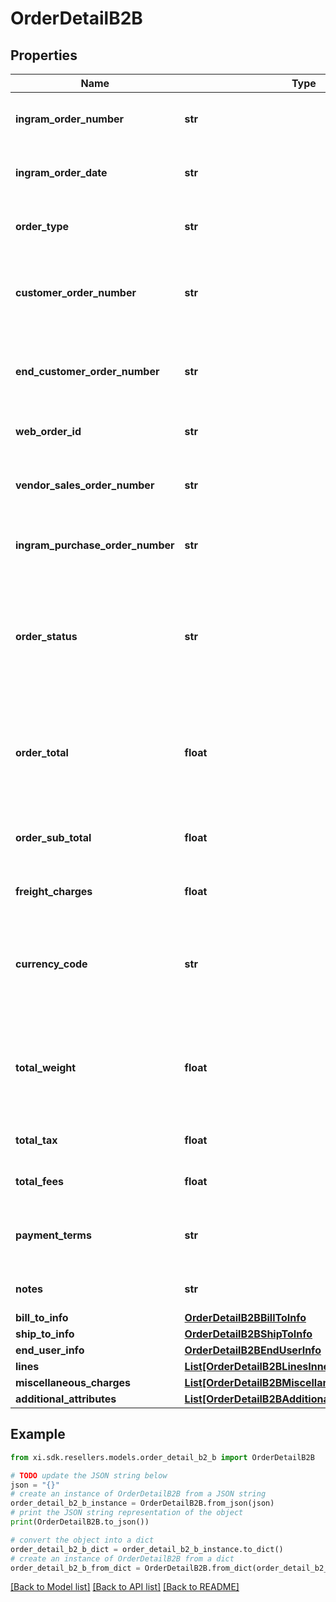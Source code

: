 # OrderDetailB2B


## Properties

Name | Type | Description | Notes
------------ | ------------- | ------------- | -------------
**ingram_order_number** | **str** | The IngramMicro sales order number. | [optional] 
**ingram_order_date** | **str** | The IngramMicro sales order date. | [optional] 
**order_type** | **str** | The IngramMicro sales order type. | [optional] 
**customer_order_number** | **str** | The reseller&#39;s order number for reference in their system. | [optional] 
**end_customer_order_number** | **str** | The end customer&#39;s order number for reference in their system. | [optional] 
**web_order_id** | **str** | The web order id of the order. | [optional] 
**vendor_sales_order_number** | **str** | The vendor&#39;s order number for reference in their system | [optional] 
**ingram_purchase_order_number** | **str** | Ingram purchase order number. | [optional] 
**order_status** | **str** | The header-level status of the order. One of- Shipped, Canceled, Backordered, Processing, On Hold, Delivered. | [optional] 
**order_total** | **float** | The total cost for the order, includes subtotal, freight charges, and tax. | [optional] 
**order_sub_total** | **float** | The sub total cost for the order, not including tax and freight. | [optional] 
**freight_charges** | **float** | The freight charges for the order. | [optional] 
**currency_code** | **str** | The country-specific three digit ISO 4217 currency code for the order. | [optional] 
**total_weight** | **float** | Total order weight. unit -- North america - Pounds , other countries will be KG. | [optional] 
**total_tax** | **float** | Total tax on the orders placed. | [optional] 
**total_fees** | **float** | Total fees on the orders placed. | [optional] 
**payment_terms** | **str** | The payment terms of the order. (Ex- Net 30 days). | [optional] 
**notes** | **str** | The header-level notes for the order. | [optional] 
**bill_to_info** | [**OrderDetailB2BBillToInfo**](OrderDetailB2BBillToInfo.md) |  | [optional] 
**ship_to_info** | [**OrderDetailB2BShipToInfo**](OrderDetailB2BShipToInfo.md) |  | [optional] 
**end_user_info** | [**OrderDetailB2BEndUserInfo**](OrderDetailB2BEndUserInfo.md) |  | [optional] 
**lines** | [**List[OrderDetailB2BLinesInner]**](OrderDetailB2BLinesInner.md) |  | [optional] 
**miscellaneous_charges** | [**List[OrderDetailB2BMiscellaneousChargesInner]**](OrderDetailB2BMiscellaneousChargesInner.md) |  | [optional] 
**additional_attributes** | [**List[OrderDetailB2BAdditionalAttributesInner]**](OrderDetailB2BAdditionalAttributesInner.md) |  | [optional] 

## Example

```python
from xi.sdk.resellers.models.order_detail_b2_b import OrderDetailB2B

# TODO update the JSON string below
json = "{}"
# create an instance of OrderDetailB2B from a JSON string
order_detail_b2_b_instance = OrderDetailB2B.from_json(json)
# print the JSON string representation of the object
print(OrderDetailB2B.to_json())

# convert the object into a dict
order_detail_b2_b_dict = order_detail_b2_b_instance.to_dict()
# create an instance of OrderDetailB2B from a dict
order_detail_b2_b_from_dict = OrderDetailB2B.from_dict(order_detail_b2_b_dict)
```
[[Back to Model list]](../README.md#documentation-for-models) [[Back to API list]](../README.md#documentation-for-api-endpoints) [[Back to README]](../README.md)


